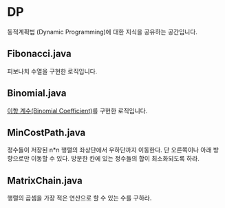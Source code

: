 # DP

동적계획법 (Dynamic Programming)에 대한 지식을 공유하는 공간입니다.

## Fibonacci.java

피보나치 수열을 구현한 로직입니다.

## Binomial.java

[이항 계수(Binomial Coefficient)](https://ko.wikipedia.org/wiki/%EC%9D%B4%ED%95%AD_%EA%B3%84%EC%88%98)를 구현한 로직입니다.

## MinCostPath.java

정수들이 저장된 n*n 행렬의 좌상단에서 우하단까지 이동한다. 단 오른쪽이나 아래 방향으로만 이동할 수 있다.
방문한 칸에 있는 정수들의 합이 최소화되도록 하라.

## MatrixChain.java

행렬의 곱셈을 가장 적은 연산으로 할 수 있는 수를 구하라.
